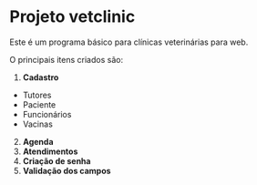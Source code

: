 # Projeto vetclinic

Este é um programa básico para clínicas veterinárias para web.

O principais itens criados são:<br/>
  1. **Cadastro**<br/>
  * Tutores
  * Paciente
  * Funcionários
  * Vacinas
  2. **Agenda**
  3. **Atendimentos**
  4. **Criação de senha**
  5. **Validação dos campos**
